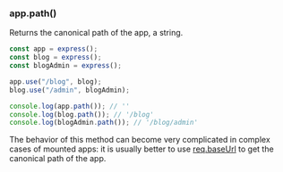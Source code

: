 <h3 id='app.path'>app.path()</h3>

Returns the canonical path of the app, a string.

```js
const app = express();
const blog = express();
const blogAdmin = express();

app.use("/blog", blog);
blog.use("/admin", blogAdmin);

console.log(app.path()); // ''
console.log(blog.path()); // '/blog'
console.log(blogAdmin.path()); // '/blog/admin'
```

The behavior of this method can become very complicated in complex cases of mounted apps:
it is usually better to use [req.baseUrl](#req.baseUrl) to get the canonical path of the app.
